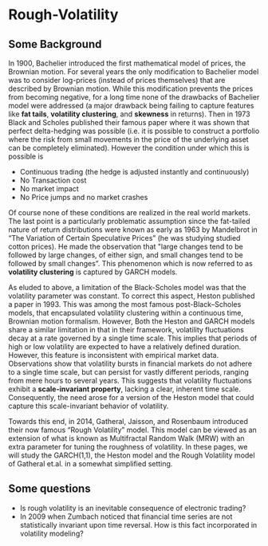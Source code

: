 # Rough-Volatility

## Some Background

In 1900, Bachelier introduced the first mathematical model of prices, the Brownian motion. For several years the only modification to Bachelier model was to consider log-prices (instead of prices themselves) that are described by Brownian motion. While this modification prevents the prices from becoming negative, for a long time none of the drawbacks of Bachelier model were addressed (a major drawback being failing to capture features like **fat tails**, **volatility clustering**, and **skewness** in returns). Then in 1973 Black and Scholes published their famous paper where it was shown that perfect delta-hedging was possible (i.e. it is possible to construct a portfolio where the risk from small movements in the price of the underlying asset can be completely eliminated). However the condition under which this is possible is

- Continuous trading (the hedge is adjusted instantly and continuously)
- No Transaction cost 
- No market impact 
- No Price jumps and no market crashes

Of course none of these conditions are realized in the real world markets. The last point is a particularly problematic assumption since the fat-tailed nature of return distributions were known as early as 1963 by Mandelbrot in “The Variation of Certain Speculative Prices” (he was studying studied cotton prices). He made the observation that "large changes tend to be followed by large changes, of either sign, and small changes tend to be followed by small changes”. This phenomenon which is now referred to as **volatility clustering** is captured by GARCH models. 

As eluded to above, a limitation of the Black-Scholes model was that the volatility parameter was constant. To correct this aspect, Heston published a paper in 1993. This was among the most famous post-Black–Scholes models, that encapsulated volatility clustering within a continuous time, Brownian motion formalism. However, Both the Heston and GARCH models share a similar limitation in that in their framework, volatility fluctuations decay at a rate governed by a single time scale. This implies that periods of high or low volatility are expected to have a relatively defined duration. However, this feature is inconsistent with empirical market data. Observations show that volatility bursts in financial markets do not adhere to a single time scale, but can persist for vastly different periods, ranging from mere hours to several years. This suggests that volatility fluctuations exhibit a **scale-invariant property**, lacking a clear, inherent time scale. Consequently, the need arose for a version of the Heston model that could capture this scale-invariant behavior of volatility.

Towards this end, in 2014, Gatheral, Jaisson, and Rosenbaum introduced their now famous “Rough Volatility” model. This model can be viewed as an extension of what is known as Multifractal Random Walk (MRW) with an extra parameter for tuning the roughness of volatility. In these pages, we will study the GARCH(1,1), the Heston model and the Rough Volatility model of Gatheral et.al. in a somewhat simplified setting.

## Some questions

* Is rough volatility is an inevitable consequence of electronic trading?
* In 2009 when Zumbach noticed that financial time series are not statistically invariant upon time reversal. How is this fact incorporated in volatility modeling? 